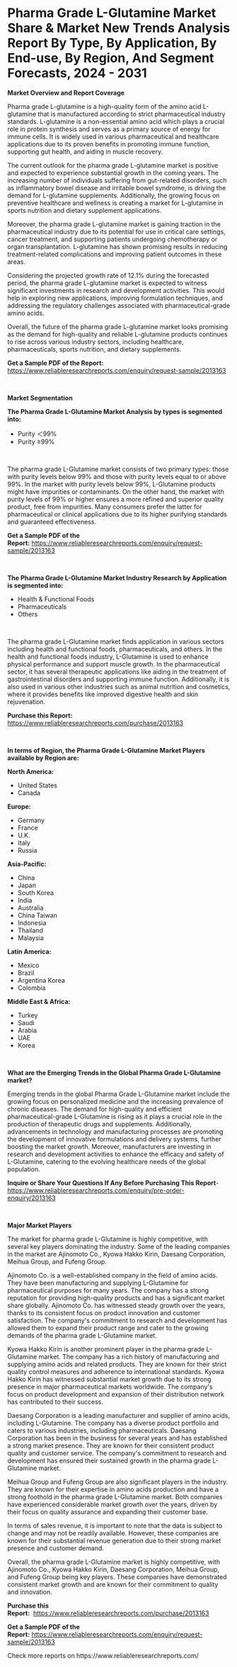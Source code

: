 <p><h1>Pharma Grade L-Glutamine Market Share & Market New Trends Analysis Report By Type, By Application, By End-use, By Region, And Segment Forecasts, 2024 - 2031</h1></p><p><strong>Market Overview and Report Coverage</strong></p>
<p><p>Pharma grade L-glutamine is a high-quality form of the amino acid L-glutamine that is manufactured according to strict pharmaceutical industry standards. L-glutamine is a non-essential amino acid which plays a crucial role in protein synthesis and serves as a primary source of energy for immune cells. It is widely used in various pharmaceutical and healthcare applications due to its proven benefits in promoting immune function, supporting gut health, and aiding in muscle recovery.</p><p>The current outlook for the pharma grade L-glutamine market is positive and expected to experience substantial growth in the coming years. The increasing number of individuals suffering from gut-related disorders, such as inflammatory bowel disease and irritable bowel syndrome, is driving the demand for L-glutamine supplements. Additionally, the growing focus on preventive healthcare and wellness is creating a market for L-glutamine in sports nutrition and dietary supplement applications.</p><p>Moreover, the pharma grade L-glutamine market is gaining traction in the pharmaceutical industry due to its potential for use in critical care settings, cancer treatment, and supporting patients undergoing chemotherapy or organ transplantation. L-glutamine has shown promising results in reducing treatment-related complications and improving patient outcomes in these areas.</p><p>Considering the projected growth rate of 12.1% during the forecasted period, the pharma grade L-glutamine market is expected to witness significant investments in research and development activities. This would help in exploring new applications, improving formulation techniques, and addressing the regulatory challenges associated with pharmaceutical-grade amino acids.</p><p>Overall, the future of the pharma grade L-glutamine market looks promising as the demand for high-quality and reliable L-glutamine products continues to rise across various industry sectors, including healthcare, pharmaceuticals, sports nutrition, and dietary supplements.</p></p>
<p><strong>Get a Sample PDF of the Report:</strong> <a href="https://www.reliableresearchreports.com/enquiry/request-sample/2013163">https://www.reliableresearchreports.com/enquiry/request-sample/2013163</a></p>
<p>&nbsp;</p>
<p><strong>Market Segmentation</strong></p>
<p><strong>The Pharma Grade L-Glutamine Market Analysis by types is segmented into:</strong></p>
<p><ul><li>Purity ＜99%</li><li>Purity ≥99%</li></ul></p>
<p>&nbsp;</p>
<p><p>The pharma grade L-Glutamine market consists of two primary types: those with purity levels below 99% and those with purity levels equal to or above 99%. In the market with purity levels below 99%, L-Glutamine products might have impurities or contaminants. On the other hand, the market with purity levels of 99% or higher ensures a more refined and superior quality product, free from impurities. Many consumers prefer the latter for pharmaceutical or clinical applications due to its higher purifying standards and guaranteed effectiveness.</p></p>
<p><strong>Get a Sample PDF of the Report:</strong>&nbsp;<a href="https://www.reliableresearchreports.com/enquiry/request-sample/2013163">https://www.reliableresearchreports.com/enquiry/request-sample/2013163</a></p>
<p>&nbsp;</p>
<p><strong>The Pharma Grade L-Glutamine Market Industry Research by Application is segmented into:</strong></p>
<p><ul><li>Health & Functional Foods</li><li>Pharmaceuticals</li><li>Others</li></ul></p>
<p>&nbsp;</p>
<p><p>The pharma grade L-Glutamine market finds application in various sectors including health and functional foods, pharmaceuticals, and others. In the health and functional foods industry, L-Glutamine is used to enhance physical performance and support muscle growth. In the pharmaceutical sector, it has several therapeutic applications like aiding in the treatment of gastrointestinal disorders and supporting immune function. Additionally, it is also used in various other industries such as animal nutrition and cosmetics, where it provides benefits like improved digestive health and skin rejuvenation.</p></p>
<p><strong>Purchase this Report:</strong>&nbsp; <a href="https://www.reliableresearchreports.com/purchase/2013163">https://www.reliableresearchreports.com/purchase/2013163</a></p>
<p>&nbsp;</p>
<p><strong>In terms of Region, the Pharma Grade L-Glutamine Market Players available by Region are:</strong></p>
<p>
    <p> <strong> North America: </strong>
        <ul>
            <li>United States</li>
            <li>Canada</li>
        </ul>
        </p> 
    <p> <strong> Europe: </strong>
        <ul>
            <li>Germany</li>
            <li>France</li>
            <li>U.K.</li>
            <li>Italy</li>
            <li>Russia</li>
        </ul>
        </p> 
    <p> <strong> Asia-Pacific: </strong>
        <ul>
            <li>China</li>
            <li>Japan</li>
            <li>South Korea</li>
            <li>India</li>
            <li>Australia</li>
            <li>China Taiwan</li>
            <li>Indonesia</li>
            <li>Thailand</li>
            <li>Malaysia</li>
        </ul>
        </p> 
    <p> <strong> Latin America: </strong>
        <ul>
            <li>Mexico</li>
            <li>Brazil</li>
            <li>Argentina Korea</li>
            <li>Colombia</li>
        </ul>
        </p> 
    <p> <strong> Middle East & Africa: </strong>
        <ul>
            <li>Turkey</li>
            <li>Saudi</li>
            <li>Arabia</li>
            <li>UAE</li>
            <li>Korea</li>
        </ul>
    </p>
    </p>
<p>&nbsp;</p>
<p><strong>What are the Emerging Trends in the Global Pharma Grade L-Glutamine market?</strong></p>
<p><p>Emerging trends in the global Pharma Grade L-Glutamine market include the growing focus on personalized medicine and the increasing prevalence of chronic diseases. The demand for high-quality and efficient pharmaceutical-grade L-Glutamine is rising as it plays a crucial role in the production of therapeutic drugs and supplements. Additionally, advancements in technology and manufacturing processes are promoting the development of innovative formulations and delivery systems, further boosting the market growth. Moreover, manufacturers are investing in research and development activities to enhance the efficacy and safety of L-Glutamine, catering to the evolving healthcare needs of the global population.</p></p>
<p><strong>Inquire or Share Your Questions If Any Before Purchasing This Report</strong>- <a href="https://www.reliableresearchreports.com/enquiry/pre-order-enquiry/2013163">https://www.reliableresearchreports.com/enquiry/pre-order-enquiry/2013163</a></p>
<p>&nbsp;</p>
<p><strong>Major Market Players</strong></p>
<p><p>The market for pharma grade L-Glutamine is highly competitive, with several key players dominating the industry. Some of the leading companies in the market are Ajinomoto Co., Kyowa Hakko Kirin, Daesang Corporation, Meihua Group, and Fufeng Group.</p><p>Ajinomoto Co. is a well-established company in the field of amino acids. They have been manufacturing and supplying L-Glutamine for pharmaceutical purposes for many years. The company has a strong reputation for providing high-quality products and has a significant market share globally. Ajinomoto Co. has witnessed steady growth over the years, thanks to its consistent focus on product innovation and customer satisfaction. The company's commitment to research and development has allowed them to expand their product range and cater to the growing demands of the pharma grade L-Glutamine market.</p><p>Kyowa Hakko Kirin is another prominent player in the pharma grade L-Glutamine market. The company has a rich history of manufacturing and supplying amino acids and related products. They are known for their strict quality control measures and adherence to international standards. Kyowa Hakko Kirin has witnessed substantial market growth due to its strong presence in major pharmaceutical markets worldwide. The company's focus on product development and expansion of their distribution network has contributed to their success.</p><p>Daesang Corporation is a leading manufacturer and supplier of amino acids, including L-Glutamine. The company has a diverse product portfolio and caters to various industries, including pharmaceuticals. Daesang Corporation has been in the business for several years and has established a strong market presence. They are known for their consistent product quality and customer service. The company's commitment to research and development has ensured their sustained growth in the pharma grade L-Glutamine market.</p><p>Meihua Group and Fufeng Group are also significant players in the industry. They are known for their expertise in amino acids production and have a strong foothold in the pharma grade L-Glutamine market. Both companies have experienced considerable market growth over the years, driven by their focus on quality assurance and expanding their customer base.</p><p>In terms of sales revenue, it is important to note that the data is subject to change and may not be readily available. However, these companies are known for their substantial revenue generation due to their strong market presence and customer demand.</p><p>Overall, the pharma grade L-Glutamine market is highly competitive, with Ajinomoto Co., Kyowa Hakko Kirin, Daesang Corporation, Meihua Group, and Fufeng Group being key players. These companies have demonstrated consistent market growth and are known for their commitment to quality and innovation.</p></p>
<p><strong>Purchase this Report:</strong>&nbsp;&nbsp;<a href="https://www.reliableresearchreports.com/purchase/2013163">https://www.reliableresearchreports.com/purchase/2013163</a></p>
<p></p>
<p><strong>Get a Sample PDF of the Report:</strong>&nbsp;<a href="https://www.reliableresearchreports.com/enquiry/request-sample/2013163">https://www.reliableresearchreports.com/enquiry/request-sample/2013163</a></p>
<p>Check more reports on https://www.reliableresearchreports.com/</p>